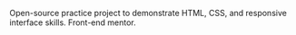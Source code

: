 Open-source practice project to demonstrate HTML, CSS, and responsive interface skills.
Front-end mentor.
